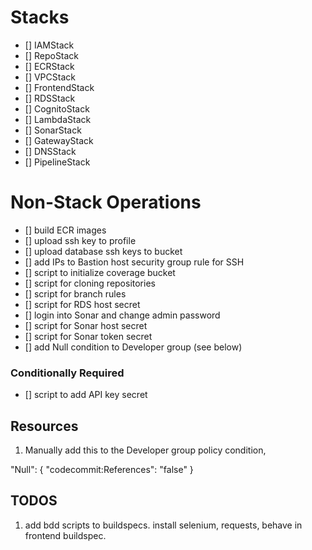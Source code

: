# Stacks

- [] IAMStack
- [] RepoStack
- [] ECRStack
- [] VPCStack
- [] FrontendStack
- [] RDSStack
- [] CognitoStack
- [] LambdaStack
- [] SonarStack
- [] GatewayStack
- [] DNSStack
- [] PipelineStack

# Non-Stack Operations

- [] build ECR images
- [] upload ssh key to profile
- [] upload database ssh keys to bucket
- [] add IPs to Bastion host security group rule for SSH
- [] script to initialize coverage bucket
- [] script for cloning repositories
- [] script for branch rules
- [] script for RDS host secret 
- [] login into Sonar and change admin password
- [] script for Sonar host secret
- [] script for Sonar token secret
- [] add Null condition to Developer group (see below)

### Conditionally Required
- [] script to add API key secret

## Resources

1. Manually add this to the Developer group policy condition,

"Null": {
    "codecommit:References": "false"
}


## TODOS

1. add bdd scripts to buildspecs. install selenium, requests, behave in frontend buildspec.